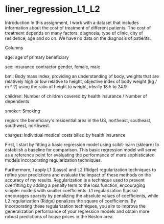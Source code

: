 # liner_regression_L1_L2
Introduction
In this assignment, I work with a dataset that includes information about the cost of treatment of different patients. The cost of treatment depends on many factors: diagnosis, type of clinic, city of residence, age and so on. We have no data on the diagnosis of patients.

Columns

age: age of primary beneficiary

sex: insurance contractor gender, female, male

bmi: Body mass index, providing an understanding of body, weights that are relatively high or low relative to height, objective index of body weight (kg / m ^ 2) using the ratio of height to weight, ideally 18.5 to 24.9

children: Number of children covered by health insurance / Number of dependents

smoker: Smoking

region: the beneficiary's residential area in the US, northeast, southeast, southwest, northwest.

charges: Individual medical costs billed by health insurance

First, I start by fitting a basic regression model using scikit-learn (sklearn) to establish a baseline for comparison. This basic regression model will serve as a reference point for evaluating the performance of more sophisticated models incorporating regularization techniques.

Furthermore,  I apply L1 (Lasso) and L2 (Ridge) regularization techniques to refine your predictions and evaluate the impact of these methods on the accuracy of my results. Regularization is a technique used to prevent overfitting by adding a penalty term to the loss function, encouraging simpler models with smaller coefficients. L1 regularization (Lasso) encourages sparsity by penalizing the absolute values of coefficients, while L2 regularization (Ridge) penalizes the square of coefficients. By incorporating these regularization techniques, you aim to improve the generalization performance of your regression models and obtain more robust predictions of house prices in the Boston area.

